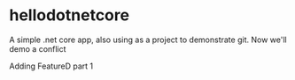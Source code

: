 # hellodotnetcore

A simple .net core app, also using as a project to demonstrate git.
Now we'll demo a conflict

Adding FeatureD part 1
